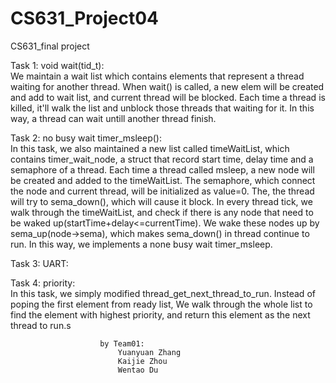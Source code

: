 # CS631_Project04
CS631_final project

Task 1: void wait(tid_t):<br/>
  We maintain a wait list which contains elements that represent a thread waiting for another thread. When wait() is called, a new elem will be created and add to wait list, and current thread will be blocked. Each time a thread is killed, it'll walk the list and unblock those threads that waiting for it.
  In this way, a thread can wait untill another thread finish. 


Task 2: no busy wait timer_msleep():<br/>
In this task, we also maintained a new list called timeWaitList, which contains timer_wait_node, a struct that record start time, delay time and a semaphore of a thread. Each time a thread called msleep, a new node will be created and added to the timeWaitList. The semaphore, which connect the node and current thread, will be initialized as value=0. The, the thread will try to sema_down(), which will cause it block. In every thread tick, we walk through the timeWaitList, and check if there is any node that need to be waked up(startTime+delay<=currentTime). We wake these nodes up by sema_up(node->sema), which makes sema_down() in thread continue to run. In this way, we implements a none busy wait timer_msleep.

Task 3: UART:<br/>

Task 4: priority:<br/>
In this task, we simply modified thread_get_next_thread_to_run. Instead of poping the first element from ready list, We walk through the whole list to find the element with highest priority, and return this element as the next thread to run.s





						by Team01:
							Yuanyuan Zhang
							Kaijie Zhou
							Wentao Du
